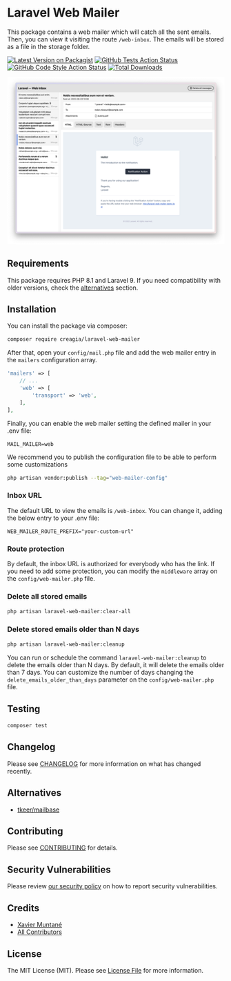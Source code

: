 # Laravel Web Mailer
This package contains a web mailer which will catch all the sent emails. Then, you can view it visiting the route `/web-inbox`.
The emails will be stored as a file in the storage folder.

[![Latest Version on Packagist](https://img.shields.io/packagist/v/creagia/laravel-web-mailer.svg?style=flat-square)](https://packagist.org/packages/creagia/laravel-web-mailer)
[![GitHub Tests Action Status](https://img.shields.io/github/actions/workflow/status/creagia/laravel-web-mailer/run-tests.yml?label=tests)](https://github.com/creagia/laravel-web-mailer/actions?query=workflow%3Arun-tests+branch%3Amain)
[![GitHub Code Style Action Status](https://img.shields.io/github/actions/workflow/status/creagia/laravel-web-mailer/php-cs-fixer.yml?label=code%20style)](https://github.com/creagia/laravel-web-mailer/actions?query=workflow%3A"Check+%26+fix+styling"+branch%3Amain)
[![Total Downloads](https://img.shields.io/packagist/dt/creagia/laravel-web-mailer.svg?style=flat-square)](https://packagist.org/packages/creagia/laravel-web-mailer)

<p align="center"><img src="/art/screenshot.webp" alt="Inbox screenshot"></p>

## Requirements
This package requires PHP 8.1 and Laravel 9. If you need compatibility with older versions,
check the [alternatives](#alternatives) section.

## Installation
You can install the package via composer:
```bash
composer require creagia/laravel-web-mailer
```

After that, open your `config/mail.php` file and add the web mailer entry in the `mailers` configuration array.
```php
'mailers' => [
    // ...
    'web' => [
        'transport' => 'web',
    ],
],
```

Finally, you can enable the web mailer setting the defined mailer in your .env file:
```
MAIL_MAILER=web
```

We recommend you to publish the configuration file to be able to perform some customizations
```bash
php artisan vendor:publish --tag="web-mailer-config"
```

### Inbox URL
The default URL to view the emails is `/web-inbox`. You can change it, adding the below entry to your .env file:
```
WEB_MAILER_ROUTE_PREFIX="your-custom-url"
```

### Route protection
By default, the inbox URL is authorized for everybody who has the link. If you need to add some protection, you can modify the `middleware` array on the `config/web-mailer.php` file. 

### Delete all stored emails
```bash
php artisan laravel-web-mailer:clear-all
```

### Delete stored emails older than N days
```bash
php artisan laravel-web-mailer:cleanup
```
You can run or schedule the command `laravel-web-mailer:cleanup` to delete the emails older than N days. By default, it will delete the emails older than 7 days. You can customize the number of days changing the `delete_emails_older_than_days` parameter on the `config/web-mailer.php` file.


## Testing
```bash
composer test
```

## Changelog
Please see [CHANGELOG](CHANGELOG.md) for more information on what has changed recently.

<a name="alternatives"></a>
## Alternatives
- [tkeer/mailbase](https://github.com/tkeer/mailbase)

## Contributing
Please see [CONTRIBUTING](.github/CONTRIBUTING.md) for details.

## Security Vulnerabilities
Please review [our security policy](../../security/policy) on how to report security vulnerabilities.

## Credits
- [Xavier Muntané](https://github.com/xmuntane)
- [All Contributors](../../contributors)

## License
The MIT License (MIT). Please see [License File](LICENSE.md) for more information.
